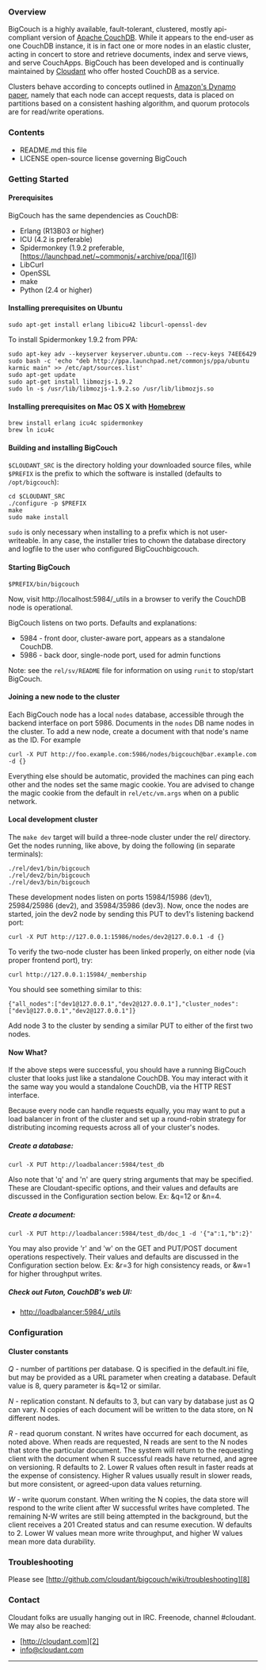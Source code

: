 ### Overview

BigCouch is a highly available, fault-tolerant, clustered, mostly api-compliant version of [Apache CouchDB][1].  While it appears to the end-user as one CouchDB instance, it is in fact one or more nodes in an elastic cluster, acting in concert to store and retrieve documents, index and serve views, and serve CouchApps.  BigCouch has been developed and is continually maintained by [Cloudant][2] who offer hosted CouchDB as a service.

Clusters behave according to concepts outlined in [Amazon's Dynamo paper][4], namely that each node can accept requests, data is placed on partitions based on a consistent hashing algorithm, and quorum protocols are for read/write operations.

### Contents

 * README.md   this file
 * LICENSE     open-source license governing BigCouch

### Getting Started

#### Prerequisites

BigCouch has the same dependencies as CouchDB:

 * Erlang (R13B03 or higher)
 * ICU (4.2 is preferable)
 * Spidermonkey (1.9.2 preferable, [https://launchpad.net/~commonjs/+archive/ppa/][6])
 * LibCurl
 * OpenSSL
 * make
 * Python (2.4 or higher)

#### Installing prerequisites on Ubuntu

    sudo apt-get install erlang libicu42 libcurl-openssl-dev

To install Spidermonkey 1.9.2 from PPA:

    sudo apt-key adv --keyserver keyserver.ubuntu.com --recv-keys 74EE6429
    sudo bash -c 'echo "deb http://ppa.launchpad.net/commonjs/ppa/ubuntu karmic main" >> /etc/apt/sources.list'
    sudo apt-get update
    sudo apt-get install libmozjs-1.9.2
    sudo ln -s /usr/lib/libmozjs-1.9.2.so /usr/lib/libmozjs.so

#### Installing prerequisites on Mac OS X with [Homebrew][7]

    brew install erlang icu4c spidermonkey
    brew ln icu4c

#### Building and installing BigCouch

`$CLOUDANT_SRC` is the directory holding your downloaded source files, while `$PREFIX` is the prefix to which the software is installed (defaults to `/opt/bigcouch`):

    cd $CLOUDANT_SRC
    ./configure -p $PREFIX
    make
    sudo make install

`sudo` is only necessary when installing to a prefix which is not user-writeable.  In any case, the installer tries to chown the database directory and logfile to the user who configured BigCouchbigcouch.

#### Starting BigCouch

    $PREFIX/bin/bigcouch

Now, visit http://localhost:5984/_utils in a browser to verify the CouchDB node is operational.

BigCouch listens on two ports.  Defaults and explanations:

 * 5984 - front door, cluster-aware port, appears as a standalone CouchDB.
 * 5986 - back door, single-node port, used for admin functions

Note: see the `rel/sv/README` file for information on using `runit` to stop/start BigCouch.

#### Joining a new node to the cluster

Each BigCouch node has a local `nodes` database, accessible through the backend interface on port 5986.  Documents in the `nodes` DB name nodes in the cluster.  To add a new node, create a document with that node's name as the ID.  For example

    curl -X PUT http://foo.example.com:5986/nodes/bigcouch@bar.example.com -d {}

Everything else should be automatic, provided the machines can ping each other and the nodes set the same magic cookie.  You are advised to change the magic cookie from the default in `rel/etc/vm.args` when on a public network.

#### Local development cluster

The `make dev` target will build a three-node cluster under the rel/ directory.  Get the nodes running, like above, by doing the following (in separate terminals):

    ./rel/dev1/bin/bigcouch
    ./rel/dev2/bin/bigcouch
    ./rel/dev3/bin/bigcouch

These development nodes listen on ports 15984/15986 (dev1), 25984/25986 (dev2), and 35984/35986 (dev3).  Now, once the nodes are started, join the dev2 node by sending this PUT to dev1's listening backend port:

    curl -X PUT http://127.0.0.1:15986/nodes/dev2@127.0.0.1 -d {}

To verify the two-node cluster has been linked properly, on either node (via proper frontend port), try:

    curl http://127.0.0.1:15984/_membership

You should see something similar to this:

    {"all_nodes":["dev1@127.0.0.1","dev2@127.0.0.1"],"cluster_nodes":["dev1@127.0.0.1","dev2@127.0.0.1"]}

Add node 3 to the cluster by sending a similar PUT to either of the first two nodes.

#### Now What?

If the above steps were successful, you should have a running BigCouch cluster that looks just like a standalone CouchDB.  You may interact with it the same way you would a standalone CouchDB, via the HTTP REST interface.

Because every node can handle requests equally, you may want to put a load balancer in front of the cluster and set up a round-robin strategy for distributing incoming requests across all of your cluster's nodes.

##### Create a database:

    curl -X PUT http://loadbalancer:5984/test_db

Also note that 'q' and 'n' are query string arguments that may be specified.  These are Cloudant-specific options, and their values and defaults are discussed in the Configuration section below. Ex: &q=12 or &n=4.

##### Create a document:

    curl -X PUT http://loadbalancer:5984/test_db/doc_1 -d '{"a":1,"b":2}'

You may also provide 'r' and 'w' on the GET and PUT/POST document operations respectively.  Their values and defaults are discussed in the Configuration section below.  Ex: &r=3 for high consistency reads, or &w=1 for higher throughput writes.

##### Check out Futon, CouchDB's web UI:

 * [http://loadbalancer:5984/_utils][5]

### Configuration

#### Cluster constants

_Q_ - number of partitions per database.  Q is specified in the default.ini file, but may be provided as a URL parameter when creating a database.  Default value is 8, query parameter is &q=12 or similar.

_N_ - replication constant.  N defaults to 3, but can vary by database just as Q can vary.  N copies of each document will be written to the data store, on N different nodes.

_R_ - read quorum constant.  N writes have occurred for each document, as noted above.  When reads are requested, N reads are sent to the N nodes that store the particular document.  The system will return to the requesting client with the document when R successful reads have returned, and agree on versioning.  R defaults to 2.  Lower R values often result in faster reads at the expense of consistency.  Higher R values usually result in slower reads, but more consistent, or agreed-upon data values returning.

_W_ - write quorum constant.  When writing the N copies, the data store will respond to the write client after W successful writes have completed.  The remaining N-W writes are still being attempted in the background, but the client receives a 201 Created status and can resume execution.  W defaults to 2.  Lower W values mean more write throughput, and higher W values mean more data durability.

### Troubleshooting

Please see [http://github.com/cloudant/bigcouch/wiki/troubleshooting][8]

### Contact

Cloudant folks are usually hanging out in IRC.  Freenode, channel #cloudant.  We may also be reached:

 * [http://cloudant.com][2]
 * [info@cloudant.com][3]

----

[1]: http://couchdb.apache.org
[2]: http://cloudant.com
[3]: mailto:info@cloudant.com
[4]: http://www.allthingsdistributed.com/2007/10/amazons_dynamo.html
[5]: http://loadbalancer:5984/_utils
[6]: https://launchpad.net/~commonjs/+archive/ppa/
[7]: http://mxcl.github.com/homebrew/
[8]: http://github.com/cloudant/bigcouch/wiki/troubleshooting
